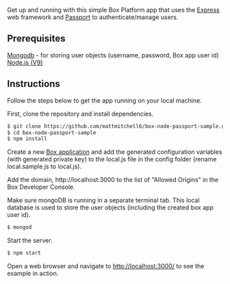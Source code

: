 Get up and running with this simple Box Platform app that uses the [Express](http://expressjs.com/)
web framework and [Passport](http://passportjs.org/) to authenticate/manage users.

## Prerequisites
[Mongodb](https://treehouse.github.io/installation-guides/mac/mongo-mac.html) - for storing user objects (username, password, Box app user id)
[Node.js (V9)](https://nodejs.org/en/)

## Instructions

Follow the steps below to get the app running on your local machine.

First, clone the repository and install dependencies.
```bash
$ git clone https://github.com/mattmitchell6/box-node-passport-sample.git
$ cd box-node-passport-sample
$ npm install
```

Create a new [Box application](https://developer.box.com/docs/configuring-service-accounts) and add the generated configuration variables (with generated private key) to the local.js file in the config folder (rename local.sample.js to local.js).

Add the domain, http://localhost:3000 to the list of "Allowed Origins" in the Box Developer Console.

Make sure mongoDB is running in a separate terminal tab. This local database is used to store the user objects (including the created box app user id).

```bash
$ mongod
```

Start the server.

```bash
$ npm start
```

Open a web browser and navigate to [http://localhost:3000/](http://127.0.0.1:3000/)
to see the example in action.
